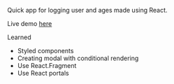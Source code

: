 Quick app for logging user and ages made using React.

Live demo [here](http://mdesanker.github.io/user-project)

Learned

- Styled components
- Creating modal with conditional rendering
- Use React.Fragment
- Use React portals
